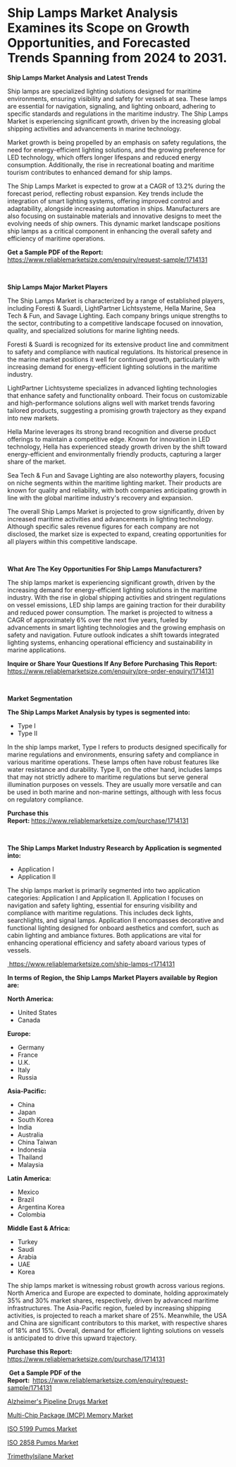 <p><h1>Ship Lamps Market Analysis Examines its Scope on Growth Opportunities, and Forecasted Trends Spanning from 2024 to 2031.</h1></p><p><strong>Ship Lamps Market Analysis and Latest Trends</strong></p>
<p><p>Ship lamps are specialized lighting solutions designed for maritime environments, ensuring visibility and safety for vessels at sea. These lamps are essential for navigation, signaling, and lighting onboard, adhering to specific standards and regulations in the maritime industry. The Ship Lamps Market is experiencing significant growth, driven by the increasing global shipping activities and advancements in marine technology.</p><p>Market growth is being propelled by an emphasis on safety regulations, the need for energy-efficient lighting solutions, and the growing preference for LED technology, which offers longer lifespans and reduced energy consumption. Additionally, the rise in recreational boating and maritime tourism contributes to enhanced demand for ship lamps.</p><p>The Ship Lamps Market is expected to grow at a CAGR of 13.2% during the forecast period, reflecting robust expansion. Key trends include the integration of smart lighting systems, offering improved control and adaptability, alongside increasing automation in ships. Manufacturers are also focusing on sustainable materials and innovative designs to meet the evolving needs of ship owners. This dynamic market landscape positions ship lamps as a critical component in enhancing the overall safety and efficiency of maritime operations.</p></p>
<p><strong>Get a Sample PDF of the Report:&nbsp;</strong> <a href="https://www.reliablemarketsize.com/enquiry/request-sample/1714131?utm_campaign=1398&utm_medium=2&utm_source=Github&utm_content=ia&utm_term=22102024&utm_id=ship-lamps">https://www.reliablemarketsize.com/enquiry/request-sample/1714131</a></p>
<p>&nbsp;</p>
<p><strong>Ship Lamps Major Market Players</strong></p>
<p><p>The Ship Lamps Market is characterized by a range of established players, including Foresti & Suardi, LightPartner Lichtsysteme, Hella Marine, Sea Tech & Fun, and Savage Lighting. Each company brings unique strengths to the sector, contributing to a competitive landscape focused on innovation, quality, and specialized solutions for marine lighting needs.</p><p>Foresti & Suardi is recognized for its extensive product line and commitment to safety and compliance with nautical regulations. Its historical presence in the marine market positions it well for continued growth, particularly with increasing demand for energy-efficient lighting solutions in the maritime industry.</p><p>LightPartner Lichtsysteme specializes in advanced lighting technologies that enhance safety and functionality onboard. Their focus on customizable and high-performance solutions aligns well with market trends favoring tailored products, suggesting a promising growth trajectory as they expand into new markets.</p><p>Hella Marine leverages its strong brand recognition and diverse product offerings to maintain a competitive edge. Known for innovation in LED technology, Hella has experienced steady growth driven by the shift toward energy-efficient and environmentally friendly products, capturing a larger share of the market.</p><p>Sea Tech & Fun and Savage Lighting are also noteworthy players, focusing on niche segments within the maritime lighting market. Their products are known for quality and reliability, with both companies anticipating growth in line with the global maritime industry's recovery and expansion.</p><p>The overall Ship Lamps Market is projected to grow significantly, driven by increased maritime activities and advancements in lighting technology. Although specific sales revenue figures for each company are not disclosed, the market size is expected to expand, creating opportunities for all players within this competitive landscape.</p></p>
<p>&nbsp;</p>
<p><strong>What Are The Key Opportunities For Ship Lamps Manufacturers?</strong></p>
<p><p>The ship lamps market is experiencing significant growth, driven by the increasing demand for energy-efficient lighting solutions in the maritime industry. With the rise in global shipping activities and stringent regulations on vessel emissions, LED ship lamps are gaining traction for their durability and reduced power consumption. The market is projected to witness a CAGR of approximately 6% over the next five years, fueled by advancements in smart lighting technologies and the growing emphasis on safety and navigation. Future outlook indicates a shift towards integrated lighting systems, enhancing operational efficiency and sustainability in marine applications.</p></p>
<p><strong>Inquire or Share Your Questions If Any Before Purchasing This Report:</strong> <a href="https://www.reliablemarketsize.com/enquiry/pre-order-enquiry/1714131?utm_campaign=1398&utm_medium=2&utm_source=Github&utm_content=ia&utm_term=22102024&utm_id=ship-lamps">https://www.reliablemarketsize.com/enquiry/pre-order-enquiry/1714131</a></p>
<p>&nbsp;</p>
<p><strong>Market Segmentation</strong></p>
<p><strong>The Ship Lamps Market Analysis by types is segmented into:</strong></p>
<p><ul><li>Type I</li><li>Type II</li></ul></p>
<p><p>In the ship lamps market, Type I refers to products designed specifically for marine regulations and environments, ensuring safety and compliance in various maritime operations. These lamps often have robust features like water resistance and durability. Type II, on the other hand, includes lamps that may not strictly adhere to maritime regulations but serve general illumination purposes on vessels. They are usually more versatile and can be used in both marine and non-marine settings, although with less focus on regulatory compliance.</p></p>
<p><strong>Purchase this Report:&nbsp;</strong><a href="https://www.reliablemarketsize.com/purchase/1714131?utm_campaign=1398&utm_medium=2&utm_source=Github&utm_content=ia&utm_term=22102024&utm_id=ship-lamps">https://www.reliablemarketsize.com/purchase/1714131</a></p>
<p>&nbsp;</p>
<p><strong>The Ship Lamps Market Industry Research by Application is segmented into:</strong></p>
<p><ul><li>Application I</li><li>Application II</li></ul></p>
<p><p>The ship lamps market is primarily segmented into two application categories: Application I and Application II. Application I focuses on navigation and safety lighting, essential for ensuring visibility and compliance with maritime regulations. This includes deck lights, searchlights, and signal lamps. Application II encompasses decorative and functional lighting designed for onboard aesthetics and comfort, such as cabin lighting and ambiance fixtures. Both applications are vital for enhancing operational efficiency and safety aboard various types of vessels.</p></p>
<p><a href="https://www.reliablemarketsize.com/ship-lamps-r1714131?utm_campaign=1398&utm_medium=2&utm_source=Github&utm_content=ia&utm_term=22102024&utm_id=ship-lamps">&nbsp;https://www.reliablemarketsize.com/ship-lamps-r1714131</a></p>
<p><strong>In terms of Region, the Ship Lamps Market Players available by Region are:</strong></p>
<p>
    <p> <strong> North America: </strong>
        <ul>
            <li>United States</li>
            <li>Canada</li>
        </ul>
        </p> 
    <p> <strong> Europe: </strong>
        <ul>
            <li>Germany</li>
            <li>France</li>
            <li>U.K.</li>
            <li>Italy</li>
            <li>Russia</li>
        </ul>
        </p> 
    <p> <strong> Asia-Pacific: </strong>
        <ul>
            <li>China</li>
            <li>Japan</li>
            <li>South Korea</li>
            <li>India</li>
            <li>Australia</li>
            <li>China Taiwan</li>
            <li>Indonesia</li>
            <li>Thailand</li>
            <li>Malaysia</li>
        </ul>
        </p> 
    <p> <strong> Latin America: </strong>
        <ul>
            <li>Mexico</li>
            <li>Brazil</li>
            <li>Argentina Korea</li>
            <li>Colombia</li>
        </ul>
        </p> 
    <p> <strong> Middle East & Africa: </strong>
        <ul>
            <li>Turkey</li>
            <li>Saudi</li>
            <li>Arabia</li>
            <li>UAE</li>
            <li>Korea</li>
        </ul>
    </p>
    </p>
<p><p>The ship lamps market is witnessing robust growth across various regions. North America and Europe are expected to dominate, holding approximately 35% and 30% market shares, respectively, driven by advanced maritime infrastructures. The Asia-Pacific region, fueled by increasing shipping activities, is projected to reach a market share of 25%. Meanwhile, the USA and China are significant contributors to this market, with respective shares of 18% and 15%. Overall, demand for efficient lighting solutions on vessels is anticipated to drive this upward trajectory.</p></p>
<p><strong>Purchase this Report: </strong><a href="https://www.reliablemarketsize.com/purchase/1714131?utm_campaign=1398&utm_medium=2&utm_source=Github&utm_content=ia&utm_term=22102024&utm_id=ship-lamps">https://www.reliablemarketsize.com/purchase/1714131</a></p>
<p>&nbsp;<strong>Get a Sample PDF of the Report:&nbsp;&nbsp;</strong><a href="https://www.reliablemarketsize.com/enquiry/request-sample/1714131?utm_campaign=1398&utm_medium=2&utm_source=Github&utm_content=ia&utm_term=22102024&utm_id=ship-lamps">https://www.reliablemarketsize.com/enquiry/request-sample/1714131</a></p>
<p><strong></strong></p>
<p><p><a href="https://github.com/dringals/Market-Research-Report-List-6/blob/main/alzheimers-pipeline-drugs-market.md?utm_campaign=1398&utm_medium=2&utm_source=Github&utm_content=ia&utm_term=22102024&utm_id=ship-lamps">Alzheimer's Pipeline Drugs Market</a></p><p><a href="https://github.com/fletaw9bs/Market-Research-Report-List-1/blob/main/multi-chip-package-mcp-memory-market.md?utm_campaign=1398&utm_medium=2&utm_source=Github&utm_content=ia&utm_term=22102024&utm_id=ship-lamps">Multi-Chip Package (MCP) Memory Market</a></p><p><a href="https://issuu.com/reportprime-2/docs/iso-5199-pumps-market-size-2030.ppt_4f65dd9d374a75?utm_campaign=1398&utm_medium=2&utm_source=Github&utm_content=ia&utm_term=22102024&utm_id=ship-lamps">ISO 5199 Pumps Market</a></p><p><a href="https://issuu.com/reportprime-2/docs/iso-2858-pumps-market-size-2030.ppt_6032b36335f23b?utm_campaign=1398&utm_medium=2&utm_source=Github&utm_content=ia&utm_term=22102024&utm_id=ship-lamps">ISO 2858 Pumps Market</a></p><p><a href="https://www.linkedin.com/pulse/booming-trimethylsilane-market-sector-analysis-growth-projections-ecukc?utm_campaign=1398&utm_medium=2&utm_source=Github&utm_content=ia&utm_term=22102024&utm_id=ship-lamps">Trimethylsilane Market</a></p></p>